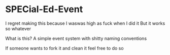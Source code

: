 # SPECial-Ed-Event
I regret making this because I waswas high as fuck when I did it
But it works so whatever

What is this?
A simple event system with shitty naming conventions 

If someone wants to fork it and clean it feel free to do so
